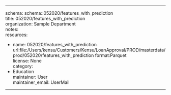 


---  
schema: schema::052020/features_with_prediction  
title: 052020/features_with_prediction  
organization: Sample Department  
notes:   
resources:  
- name: 052020/features_with_prediction 
 url:file:/Users/kensu/Customers/Kensu/LoanApproval/PROD/masterdata/prod/052020/features_with_prediction 
 format:Parquet  
license: None  
category:
 - Education  
maintainer: User  
maintainer_email: UserMail  
---
